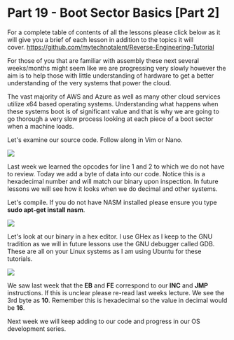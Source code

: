 # Part 19 - Boot Sector Basics \[Part 2\]

For a complete table of contents of all the lessons please click below as it will give you a brief of each lesson in addition to the topics it will cover.&nbsp;https://github.com/mytechnotalent/Reverse-Engineering-Tutorial

For those of you that are familiar with assembly these next several weeks/months might seem like we are progressing very slowly however the aim is to help those with little understanding of hardware to get a better understanding of the very systems that power the cloud.

The vast majority of AWS and Azure as well as many other cloud services utilize x64 based operating systems. Understanding what happens when these systems boot is of significant value and that is why we are going to go thorough a very slow process looking at each piece of a boot sector when a machine loads.

Let's examine our source code. Follow along in Vim or Nano.

<div class="slate-resizable-image-embed slate-image-embed__resize-full-width"><img src="https://media-exp1.licdn.com/dms/image/C4E12AQEnkr5FWMiJ-A/article-inline_image-shrink_1000_1488/0/1545990601552?e=1614211200&amp;v=beta&amp;t=OTsPJuhQcFy4EfoBOynTHQHkXwJZOXU2iMX90lWhR9w"/></div>

Last week we learned the opcodes for line 1 and 2 to which we do not have to review. Today we add a byte of data into our code. Notice this is a hexadecimal number and will match our binary upon inspection. In future lessons we will see how it looks when we do decimal and other systems.

Let's compile. If you do not have NASM installed please ensure you type __sudo apt-get install nasm__.

<div class="slate-resizable-image-embed slate-image-embed__resize-middle"><img src="https://media-exp1.licdn.com/dms/image/C4E12AQHL4AgapV0J6w/article-inline_image-shrink_1000_1488/0/1545990746117?e=1614211200&amp;v=beta&amp;t=mh5J-L6U_OI0gJIBff4DcINrrFDooXjeKN9c8yE3Mv4"/></div>

Let's look at our binary in a hex editor. I use GHex as I keep to the GNU tradition as we will in future lessons use the GNU debugger called GDB. These are all on your Linux systems as I am using Ubuntu for these tutorials.

<div class="slate-resizable-image-embed slate-image-embed__resize-full-width"><img src="https://media-exp1.licdn.com/dms/image/C4E12AQFDtUOHepaEwA/article-inline_image-shrink_1000_1488/0/1545990876404?e=1614211200&amp;v=beta&amp;t=E5BLQfgj5xlmYv7JwahuvEJxrPFtIe2ZHEi89D70VBk"/></div>

We saw last week that the __EB__ and __FE__ correspond to our __INC__ and __JMP__ instructions. If this is unclear please re-read last weeks lecture. We see the 3rd byte as __10__. Remember this is hexadecimal so the value in decimal would be __16__.

Next week we will keep adding to our code and progress in our OS development series.